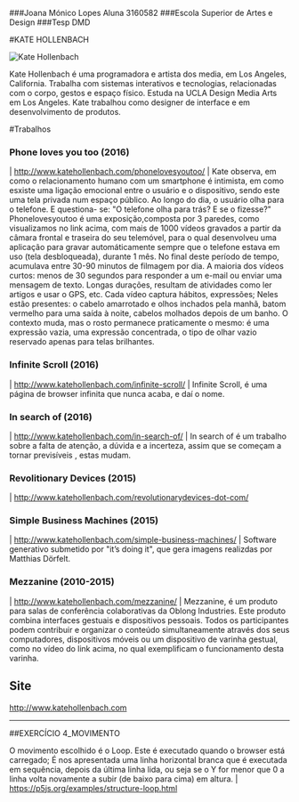 ###Joana Mónico Lopes
Aluna 3160582
###Escola Superior de Artes e Design
###Tesp DMD

#KATE HOLLENBACH

![Kate Hollenbach](/images/kate-hollenbach.jpg)


Kate Hollenbach é uma programadora e artista dos media, em  Los Angeles, California.
Trabalha com sistemas interativos e tecnologias, relacionadas com o corpo, gestos e espaço físico.
Estuda na UCLA Design Media Arts em Los Angeles.
Kate trabalhou como designer de interface e em desenvolvimento de produtos.

#Trabalhos
### Phone loves you too (2016) 
| http://www.katehollenbach.com/phonelovesyoutoo/
| Kate observa, em como o relacionamento humano com um smartphone é intimista, em como esxiste uma ligação emocional entre o usuário e o dispositivo, sendo este uma tela privada num espaço público.
 Ao longo do dia, o usuário olha para o telefone. E questiona- se: "O telefone olha para trás? E se o fizesse?"
Phonelovesyoutoo é uma exposição,composta por 3 paredes, como visualizamos no link acima, com mais de 1000 vídeos gravados a partir da câmara frontal e traseira do seu telemóvel, para o qual desenvolveu uma aplicação para gravar automáticamente sempre que o telefone estava em uso (tela desbloqueada), durante 1 mês.
 No final deste período de tempo, acumulava entre 30-90 minutos de filmagem por dia. A maioria dos vídeos curtos: menos de 30 segundos para responder a um e-mail ou enviar uma mensagem de texto. Longas durações, resultam de atividades como ler artigos e usar o GPS, etc. 
  Cada vídeo captura hábitos, expressões; Neles estão presentes: o cabelo amarrotado e olhos inchados pela manhã, batom vermelho para uma saída à noite, cabelos molhados depois de um banho. 
  O contexto muda, mas o rosto permanece praticamente o mesmo: é uma expressão vazia, uma expressão concentrada, o tipo de olhar vazio reservado apenas para telas brilhantes.


### Infinite Scroll (2016)
| http://www.katehollenbach.com/infinite-scroll/
| Infinite Scroll, é uma página de browser infinita que nunca acaba, e daí o nome.


### In search of (2016)
| http://www.katehollenbach.com/in-search-of/
| In search of é um trabalho sobre a falta de atenção, a dúvida e a incerteza, assim que se começam a tornar previsíveis , estas mudam.


### Revolitionary Devices (2015)
| http://www.katehollenbach.com/revolutionarydevices-dot-com/


### Simple Business Machines (2015)
| http://www.katehollenbach.com/simple-business-machines/
| Software generativo submetido por "it’s doing it", que gera imagens realizdas por Matthias Dörfelt.


### Mezzanine (2010-2015)
| http://www.katehollenbach.com/mezzanine/
| Mezzanine, é um produto para salas de conferência colaborativas da Oblong Industries. Este produto combina interfaces gestuais e dispositivos pessoais. Todos os participantes podem contribuir e organizar o conteúdo simultaneamente através dos seus computadores, dispositivos móveis ou um dispositivo de varinha gestual, como no vídeo do link acima, no qual exemplificam o funcionamento desta varinha.



## Site
http://www.katehollenbach.com 





______________________________________________________________________

##EXERCÍCIO 4_MOVIMENTO

O movimento escolhido é o Loop. Este é executado quando o browser está carregado; É nos apresentada uma linha horizontal branca que é executada em sequência, depois da última linha lida, ou seja se o Y for menor que 0 a linha volta novamente a subir (de baixo para cima) em altura.
| https://p5js.org/examples/structure-loop.html


